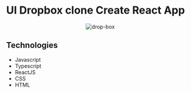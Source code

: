 # UI Dropbox clone Create React App

<div align="center">
  <img src="./github/drop-box.gif" alt="drop-box" />
</div>

## Technologies
- Javascript
- Typescript
- ReactJS
- CSS
- HTML
